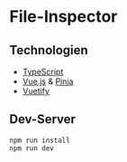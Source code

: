 # File-Inspector

## Technologien

- [TypeScript]()
- [Vue.js](https://vuejs.org/) & [Pinia]()  
- [Vuetify](https://vuetifyjs.com/)

## Dev-Server

```
npm run install
npm run dev
```
